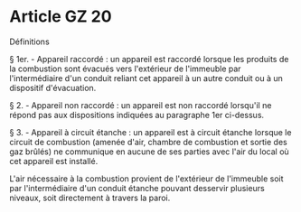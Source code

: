 # Article GZ 20

Définitions

§ 1er. - Appareil raccordé : un appareil est raccordé lorsque les produits de la combustion sont évacués vers l'extérieur de l'immeuble par l'intermédiaire d'un conduit reliant cet appareil à un autre conduit ou à un dispositif d'évacuation.

§ 2. - Appareil non raccordé : un appareil est non raccordé lorsqu'il ne répond pas aux dispositions indiquées au paragraphe 1er ci-dessus.

§ 3. - Appareil à circuit étanche : un appareil est à circuit étanche lorsque le circuit de combustion (amenée d'air, chambre de combustion et sortie des gaz brûlés) ne communique en aucune de ses parties avec l'air du local où cet appareil est installé.

L'air nécessaire à la combustion provient de l'extérieur de l'immeuble soit par l'intermédiaire d'un conduit étanche pouvant desservir plusieurs niveaux, soit directement à travers la paroi.
